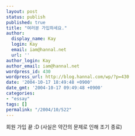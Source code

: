 ```yaml
---
layout: post
status: publish
published: true
title: "여러분 가입하세요."
author:
  display_name: Kay
  login: Kay
  email: iam@hannal.net
  url: ''
author_login: Kay
author_email: iam@hannal.net
wordpress_id: 430
wordpress_url: http://blog.hannal.com/wp/?p=430
date: '2004-10-17 18:49:48 +0900'
date_gmt: '2004-10-17 09:49:48 +0900'
categories:
- "essay"
tags: []
permalink: "/2004/10/522"
---
```

<p>회원 가입 끝 :D (사실은 약간의 문제로 인해 조기 종료)</p>
